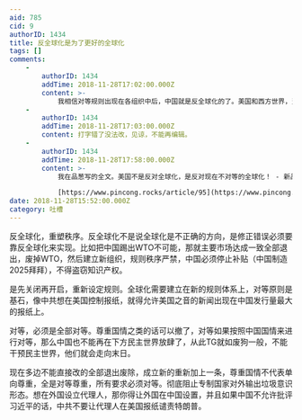 ```yaml
---
aid: 785
cid: 9
authorID: 1434
title: 反全球化是为了更好的全球化
tags: []
comments:
    -
        authorID: 1434
        addTime: 2018-11-28T17:02:00.000Z
        content: >-
            我相信对等规则出现在各组织中后，中国就是反全球化的了。美国和西方世界，当然伟大总统特朗普先生最反，他们都看出来中国是在不对等情况下受惠于全球化，作为资本主义国家没人能接受这一点。马尔代夫要废掉与中国的协定，因为中国并不曾进口马尔代夫的产品，所以说，很多当前的便宜都被TG占了，谁告诉我，他们凭什么不付出？承担发达国家义务，开放市场，开放网络，开放媒体，停止盗窃知识产权，停止恶意补贴，这些要求有问题吗？一个不断撒币的国家，告诉我为什么不能承担发达国家义务？给非洲免除债务的时候怎么想不到自己人均水平低？就整话语权想到自己市场上，跟外国政府和企业大棒威胁，你敢不要中国市场？给你创造条件辱华。
    -
        authorID: 1434
        addTime: 2018-11-28T17:03:00.000Z
        content: 打字错了没法改，见谅，不能再编辑。
    -
        authorID: 1434
        addTime: 2018-11-28T17:58:00.000Z
        content: >-
            我在品葱写的全文。美国不是反对全球化，是反对现在不对等的全球化！ - 新品葱  

            [https://www.pincong.rocks/article/95](https://www.pincong.rocks/article/95)
date: 2018-11-28T15:52:00.000Z
category: 吐槽
---
```


反全球化，重塑秩序。反全球化不是说全球化是不正确的方向，是修正错误必须要靠反全球化来实现。比如把中国踢出WTO不可能，那就主要市场达成一致全部退出，废掉WTO，然后建立新组织，规则秩序严禁，中国必须停止补贴（中国制造2025拜拜），不得盗窃知识产权。

是先关闭再开启，重新设定规则。全球化需要建立在新的规则体系上，对等原则是基石，像中共想在美国控制报纸，就得允许美国之音的新闻出现在中国发行量最大的报纸上。

对等，必须是全部对等。尊重国情之类的话可以撤了，对等如果按照中国国情来进行对等，那么中国也不能再在下方民主世界放肆了，从此TG就如废狗一般，不能干预民主世界，他们就会走向末日。

现在多边不能直接改的全部退出废除，成立新的重新加上一条，尊重国情不代表单向尊重，全是对等尊重，所有要求必须对等。彻底阻止专制国家对外输出垃圾意识形态。想在外国设立代理人，那你得让外国在中国设置，并且如果中国不允许批评习近平的话，中共不要让代理人在美国报纸谴责特朗普。

